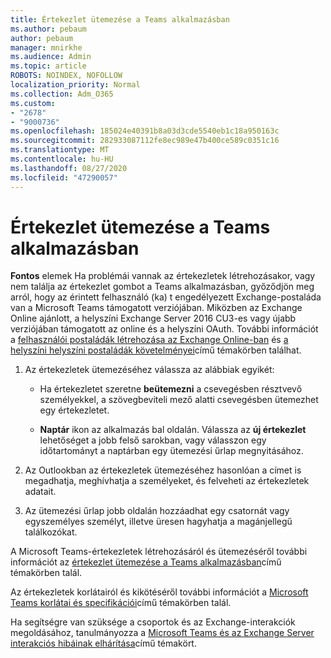 ```yaml
---
title: Értekezlet ütemezése a Teams alkalmazásban
ms.author: pebaum
author: pebaum
manager: mnirkhe
ms.audience: Admin
ms.topic: article
ROBOTS: NOINDEX, NOFOLLOW
localization_priority: Normal
ms.collection: Adm_O365
ms.custom:
- "2678"
- "9000736"
ms.openlocfilehash: 185024e40391b8a03d3cde5540eb1c18a950163c
ms.sourcegitcommit: 282933087112fe8ec989e47b400ce589c0351c16
ms.translationtype: MT
ms.contentlocale: hu-HU
ms.lasthandoff: 08/27/2020
ms.locfileid: "47290057"
---
```

# <a name="schedule-a-meeting-in-teams"></a>Értekezlet ütemezése a Teams alkalmazásban

**Fontos** elemek Ha problémái vannak az értekezletek létrehozásakor, vagy nem találja az értekezlet gombot a Teams alkalmazásban, győződjön meg arról, hogy az érintett felhasználó (ka) t engedélyezett Exchange-postaláda van a Microsoft Teams támogatott verziójában. Miközben az Exchange Online ajánlott, a helyszíni Exchange Server 2016 CU3-es vagy újabb verziójában támogatott az online és a helyszíni OAuth. További információt a [felhasználói postaládák létrehozása az Exchange Online-ban](https://docs.microsoft.com/exchange/recipients-in-exchange-online/create-user-mailboxes) és [a helyszíni helyszíni postaládák követelményei](https://docs.microsoft.com/microsoftteams/exchange-teams-interact#requirements-for-mailboxes-hosted-on-premises)című témakörben találhat. 

1. Az értekezletek ütemezéséhez válassza az alábbiak egyikét:

    - Ha értekezletet szeretne **beütemezni** a csevegésben résztvevő személyekkel, a szövegbeviteli mező alatti csevegésben ütemezhet egy értekezletet.

    - **Naptár** ikon az alkalmazás bal oldalán. Válassza az **új értekezlet** lehetőséget a jobb felső sarokban, vagy válasszon egy időtartományt a naptárban egy ütemezési űrlap megnyitásához.

2. Az Outlookban az értekezletek ütemezéséhez hasonlóan a címet is megadhatja, meghívhatja a személyeket, és felveheti az értekezletek adatait.

3. Az ütemezési űrlap jobb oldalán hozzáadhat egy csatornát vagy egyszemélyes személyt, illetve üresen hagyhatja a magánjellegű találkozókat.

A Microsoft Teams-értekezletek létrehozásáról és ütemezéséről további információt az [értekezlet ütemezése a Teams alkalmazásban](https://support.office.com/article/Schedule-a-meeting-in-Teams-943507a9-8583-4c58-b5d2-8ec8265e04e5)című témakörben talál.

Az értekezletek korlátairól és kikötéséről további információt a [Microsoft Teams korlátai és specifikációi](https://docs.microsoft.com/microsoftteams/limits-specifications-teams#meetings-and-calls)című témakörben talál.

Ha segítségre van szüksége a csoportok és az Exchange-interakciók megoldásához, tanulmányozza a [Microsoft Teams és az Exchange Server interakciós hibáinak elhárítása](https://docs.microsoft.com/microsoftteams/troubleshoot/known-issues/teams-exchange-interaction-issue)című témakört.